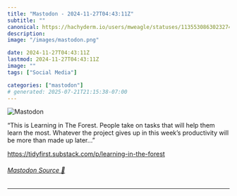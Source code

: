 ```yaml
---
title: "Mastodon - 2024-11-27T04:43:11Z"
subtitle: ""
canonical: https://hachyderm.io/users/mweagle/statuses/113553086302327405
description:
image: "/images/mastodon.png"

date: 2024-11-27T04:43:11Z
lastmod: 2024-11-27T04:43:11Z
image: ""
tags: ["Social Media"]

categories: ["mastodon"]
# generated: 2025-07-21T21:15:38-07:00
---
```

![Mastodon](/images/mastodon.png)

<p>“This is Learning in The Forest. People take on tasks that will help them learn the most. Whatever the project gives up in this week’s productivity will be more than made up later…”</p><p><a href="https://tidyfirst.substack.com/p/learning-in-the-forest" target="_blank" rel="nofollow noopener noreferrer" translate="no"><span class="invisible">https://</span><span class="ellipsis">tidyfirst.substack.com/p/learn</span><span class="invisible">ing-in-the-forest</span></a></p>


###### [Mastodon Source 🐘](https://hachyderm.io/@mweagle/113553086302327405)

___
